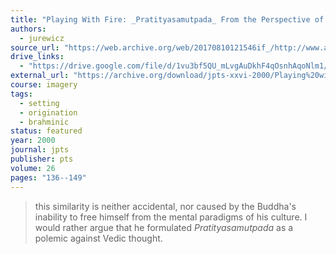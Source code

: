 ```yaml
---
title: "Playing With Fire: _Pratityasamutpada_ From the Perspective of Vedic Thought"
authors:
  - jurewicz
source_url: "https://web.archive.org/web/20170810121546if_/http://www.ahandfulofleaves.org/documents/Playing%20with%20Fire_The%20pratityasamutpada%20from%20the%20perspective%20of%20Vedic%20thought_JPTS_Jurewicz_2000.pdf"
drive_links:
  - "https://drive.google.com/file/d/1vu3bf5QU_mLvgAuDkhF4qOsnhAqoNlm1/view?usp=drivesdk"
external_url: "https://archive.org/download/jpts-xxvi-2000/Playing%20with%20Fire%20-%20Joanna%20Jurewicz_text.pdf"
course: imagery
tags:
  - setting
  - origination
  - brahminic
status: featured
year: 2000
journal: jpts
publisher: pts
volume: 26
pages: "136--149"
---
```


> this similarity is neither accidental, nor caused by the Buddha's inability to free himself from the mental paradigms of his culture. I would rather argue that he formulated _Pratityasamutpada_ as a polemic against Vedic thought.
